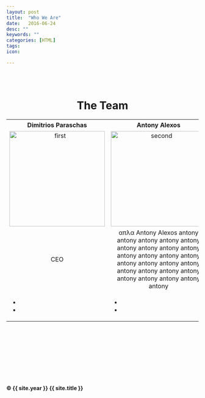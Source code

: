 ```yaml
---
layout: post
title:  "Who We Are"
date:   2016-06-24
desc: ""
keywords: ""
categories: [HTML]
tags:
icon:

---
```


<br><br>
<!--  Title of the post -->
<h1 style="text-align:center;">The Team</h1>


<table style = "text-align:center;">
  <tr>
    <th style = "text-align:center;font-size:16px;">Dimitrios Paraschas</th>
    <th style = "text-align:center;font-size:16px;">Antony Alexos</th>
    <th style = "text-align:center;font-size:16px;">Akis Gianoukos</th>
    <th style = "text-align:center;font-size:16px;">Christos Matzoros</th>
  </tr>
  <tr>
    <td style = "text-align:center;"><img src="https://avatars0.githubusercontent.com/u/1269230?v=3&s=460" alt="first" height="250" width="250" /></td>
    <td style = "text-align:center;"><img src="https://scontent.fath3-2.fna.fbcdn.net/v/t1.0-9/13325442_1103308936357432_5199023213483135256_n.jpg?oh=ea620d502d8853b445acb02bdbe11fb3&oe=5818931F" alt="second" height="250" width="250" /></td>
    <td style = "text-align:center;"><img src="https://upload.wikimedia.org/wikipedia/commons/thumb/a/a6/Anonymous_emblem.svg/2000px-Anonymous_emblem.svg.png" alt="third" height="250" width="250" /></td>
    <td style = "text-align:center;"><img src="https://media.licdn.com/mpr/mpr/shrinknp_400_400/AAEAAQAAAAAAAAfaAAAAJGI5YmMyMjc2LWI2MTAtNDVjOS04YzIzLWRjMzE5ZTY4NDI1Zg.jpg" alt="fourth" height="250" width="250" /></td>
  </tr>
  <tr>
    <td style = "text-align:center;">CEO</td>
    <td style = "text-align:center;">απλα Antony Alexos antony antony antony antony antony antony antony antony antony antony antony antony antony antony antony antony antony antony antony antony antony antony antony antony antony antony</td>
    <td style = "text-align:center;">ieeeeeeeeeeeeeeeeeeeeeeeee eeeeeeeeeeeeeeeeeeee eeeeeeeeeeeeeee seadasdfasdddssssssssssssssssssssss ssssssssssssssssssssssssssssss sssssssssssssssssssssssssssss</td>
    <td style = "text-align:center;">me</td>
  </tr>
  <tr>
    <td style = "text-align:center;">
        <ul class="list-inline social-icon">
            <li>
                <a href="" target="blank"><i class="fa fa-twitter"></i></a>
            </li>
            <li>
                <a href="https://gr.linkedin.com/in/paraschas"><i class="fa fa-linkedin"></i></a>
            </li>
        </ul>
    </td>
    <td style = "text-align:center;">
        <ul class="list-inline social-icon">
            <li>
                <a href="" target="blank"><i class="fa fa-twitter"></i></a>
            </li>
            <li>
                <a href="https://gr.linkedin.com/in/antony-alexos-861446122"><i class="fa fa-linkedin"></i></a>
            </li>
        </ul>
    </td>
    <td style = "text-align:center;">
        <ul class="list-inline social-icon">
            <li>
                <a href="" target="blank"><i class="fa fa-twitter"></i></a>
            </li>
            <li>
                <a href="https://gr.linkedin.com/in/akisgiannoukos"><i class="fa fa-linkedin"></i></a>
            </li>
        </ul>
    </td>
    <td style = "text-align:center;">
        <ul class="list-inline social-icon">
            <li>
                <a href="" target="blank"><i class="fa fa-twitter"></i></a>
            </li>
            <li>
                <a href="https://gr.linkedin.com/in/christos-matzoros"><i class="fa fa-linkedin"></i></a>
            </li>
        </ul>
    </td>
  </tr>
</table>

<br><br>
<br><br>
<br><br>
<br><br>


<div class="col-lg-8 col-lg-offset-2 text-center m-t-lg m-b-lg">
    <p><strong>&copy; {{ site.year }} {{ site.title }}</strong></p>
</div>
